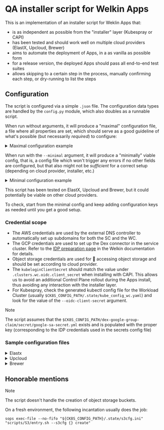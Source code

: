 # QA installer script for Welkin Apps

This is an implementation of an installer script for Weklin Apps that:

- is as independent as possible from the "installer" layer (Kubespray or CAPI)
- has been tested and should work well on multiple cloud providers (ElastX, Upcloud, Brewer)
- aims to automate the deployment of Apps, in a as vanilla as possible form
- for a release version, the deployed Apps should pass all end-to-end test suites
- allows skipping to a certain step in the process, manually confirming each step, or dry-running to list the steps

## Configuration

The script is configured via a simple `.json` file. The configuration data types are handled by the `config.py` module,
which also doubles as a runnable script.

When run without arguments, it will produce a "maximal" configuration file, a file where all properties are set, which
should serve as a good guideline of what's possible (but necessarily _required_) to configure:

  <details><summary>Maximal configuration example</summary>

```json
{
  "kubeloginClientSecret": "set-me",
  "adminGroup": "set-me",
  "dex": {
    "gcp": {
      "clientID": "set-me",
      "clientSecret": "set-me"
    }
  },
  "dnsProvider": {
    "domain": "set-me",
    "aws": {
      "hostedZone": "set-me",
      "secrets": {
        "accessKey": "set-me",
        "secretKey": "set-me"
      }
    }
  },
  "externalLoadbalancers": {
    "scAddress": "set-me",
    "scDomainName": "set-me",
    "scProxyProtocol": false,
    "wcAddress": "set-me",
    "wcDomainName": "set-me",
    "wcProxyProtocol": false
  },
  "objectStorage": {
    "config": {
      "s3": {
        "region": "set-me",
        "regionEndpoint": "set-me"
      }
    },
    "secrets": {
      "s3": {
        "accessKey": "set-me",
        "secretKey": "set-me"
      },
      "swift": {
        "applicationCredentialID": "set-me",
        "applicationCredentialSecret": "set-me"
      }
    }
  },
  "wcSubnets": {
    "apiServer": [
      "set-me"
    ],
    "nodes": [
      "set-me"
    ],
    "ingress": [
      "set-me"
    ]
  },
  "scSubnets": {
    "apiServer": [
      "set-me"
    ],
    "nodes": [
      "set-me"
    ],
    "ingress": [
      "set-me"
    ]
  }
}
```

  </details>

When run with the `--minimal` argument, it will produce a "minimally" viable config, that is, a config file which
won't trigger any errors if no other fields are configured, but that also might not be _sufficient_ for a correct
setup (depending on cloud provider, installer, etc.)

  <details><summary>Minimal configuration example</summary>

```json
{
  "kubeloginClientSecret": "set-me",
  "adminGroup": "set-me",
  "dex": {
    "gcp": {
      "clientID": "set-me",
      "clientSecret": "set-me"
    }
  },
  "dnsProvider": {
    "domain": "set-me",
    "aws": {
      "hostedZone": "set-me",
      "secrets": {
        "accessKey": "set-me",
        "secretKey": "set-me"
      }
    }
  },
  "objectStorage": {
    "secrets": {
      "s3": {
        "accessKey": "set-me",
        "secretKey": "set-me"
      }
    }
  }
}
```

  </details>

This script has been tested on ElastX, Upcloud and Brewer, but it could potentially be viable on other cloud providers.

To check, start from the minimal config and keep adding configuration keys as needed until you get a good setup.

### Credential scope

- The AWS credentials are used by the external DNS controller to automatically set up subdomains for both the SC and the WC.
- The GCP credentials are used to set up the Dex connector in the service cluster. Refer to the [IDP preparation page](https://elastisys.io/welkin/user-guide/prepare-idp/#google) in the Welkin documentation for details.
- Object storage credentials are used for 🥁 accessing object storage and should be set according to cloud provider.
- The `kubeloginClientSecret` should match the value under `.clusters.wc.oidc.client_secret` when installing with CAPI. This allows us to avoid an additional Control Plane rollout during the Apps install, thus avoiding any interaction with the installer layer.
- For Kubespray, check the generated kubectl config file for the Workload Cluster (usually `$CK8S_CONFIG_PATH/.state/kube_config_wc.yaml`) and look for the value of the `--oidc-client-secret` argument.

> [!NOTE]
>
> The script assumes that the `$CK8S_CONFIG_PATH/dex-google-group-claim/secret/google-sa-secret.yml` exists and is populated with the proper key (corresponding to the IDP credentials used in the secrets config file)

### Sample configuration files

  <details><summary>Elastx</summary>

The only tricky bit on Elastx is that we have to use `/24` subnets for API servers and nodes,
to prevent the `update-ips` script from filling in specific node IPs because the IP associated with the
load balancer won't be included.

```json
{
  "kubeloginClientSecret": "redacted",
  "adminGroup": "admins@example.com",
  "dex": {
    "gcp": {
      "clientID": "hocus-bogus.apps.googleusercontent.com",
      "clientSecret": "GOCSPX-redacted"
    }
  },
  "dnsProvider": {
    "domain": "dev-ck8s.com",
    "aws": {
      "hostedZone": "redacted",
      "secrets": {
        "accessKey": "redacted",
        "secretKey": "redacted"
      }
    }
  },
  "objectStorage": {
    "secrets": {
      "s3": {
        "accessKey": "redacted",
        "secretKey": "redacted"
      },
      "swift": {
        "applicationCredentialID": "redacted",
        "applicationCredentialSecret": "redacted"
      }
    }
  },
  "scSubnets": {
    "apiServer": ["172.16.35.0/24"],
    "nodes": ["172.16.35.0/24"]
  },
  "wcSubnets": {
    "apiServer": ["172.16.36.0/24"],
    "nodes": ["172.16.36.0/24"]
  }
}
```

  </details>
  <details><summary>Upcloud</summary>

Find the public hostnames for your SC/WC on the [Load Balancers page](https://hub.upcloud.com/load-balancer/services) of the Upcload web interface.

```json
{
  "kubeloginClientSecret": "redacted",
  "adminGroup": "admins@example.com",
  "dex": {
    "gcp": {
      "clientID": "hocus-bogus.apps.googleusercontent.com",
      "clientSecret": "GOCSPX-redacted"
    }
  },
  "dnsProvider": {
    "domain": "dev-ck8s.com",
    "aws": {
      "hostedZone": "redacted",
      "secrets": {
        "accessKey": "redacted",
        "secretKey": "redacted"
      }
    }
  },
   "externalLoadbalancers": {
    "scDomainName": "lb-redacted.upcloudlb.com",
    "scProxyProtocol": true,
    "wcDomainName": "lb-redacted.upcloudlb.com",
    "wcProxyProtocol": true
  },
  "objectStorage": {
    "config": {
      "s3": {
        "region": "fi-hel2",
        "regionEndpoint": "https://redacted.upcloudobjects.com"
      }
    },
    "secrets": {
      "s3": {
        "accessKey": "redacted",
        "secretKey": "redacted"
      }
    }
  }
}
```

  </details>
  <details><summary>Brewer</summary>

We're going with very permissive subnets for Brewer, but you can totally close these down to specific IPs if you want.

```json
{
  "kubeloginClientSecret": "redacted",
  "adminGroup": "admins@example.com",
  "dex": {
    "gcp": {
      "clientID": "hocus-bogus.apps.googleusercontent.com",
      "clientSecret": "GOCSPX-redacted"
    }
  },
  "dnsProvider": {
    "domain": "dev-ck8s.com",
    "aws": {
      "hostedZone": "redacted",
      "secrets": {
        "accessKey": "redacted",
        "secretKey": "redacted"
      }
    }
  },
  "objectStorage": {
    "config": {
      "s3": {
        "region": "us-east-1",
        "regionEndpoint": "https://s3.internal.elastisys.se:8443"
      }
    },
    "secrets": {
      "s3": {
        "accessKey": "redacted",
        "secretKey": "redacted"
      }
    }
  },
  "scSubnets": {
    "nodes": [ "0.0.0.0/0" ],
    "apiServer": [ "0.0.0.0/0" ]
  },
  "wcSubnets": {
    "nodes": [ "0.0.0.0/0" ],
    "apiServer": [ "0.0.0.0/0" ]
  }
}
```

  </details>

## Honorable mentions

> [!NOTE]
>
> The script doesn't handle the creation of object storage buckets.
>
> On a fresh environment, the following incantation usually does the job:
>
> `sops exec-file --no-fifo "${CK8S_CONFIG_PATH}/.state/s3cfg.ini" "scripts/S3/entry.sh --s3cfg {} create"`
